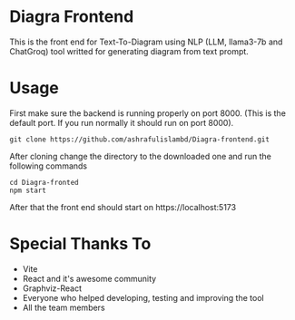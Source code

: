 # Diagra Frontend

This is the front end for Text-To-Diagram using NLP (LLM, llama3-7b and ChatGroq) tool writted for generating diagram from text prompt.

# Usage
First make sure the backend is running properly on port 8000. (This is the default port. If you run normally it should run on port 8000).

`git clone https://github.com/ashrafulislambd/Diagra-frontend.git`

After cloning change the directory to the downloaded one and run the following commands

```
cd Diagra-fronted
npm start
```

After that the front end should start on https://localhost:5173 

# Special Thanks To
* Vite
* React and it's awesome community
* Graphviz-React
* Everyone who helped developing, testing and improving the tool
* All the team members

